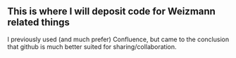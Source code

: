 ## This is where I will deposit code for Weizmann related things
I previously used (and much prefer) Confluence, but came to the conclusion that github is much better suited for sharing/collaboration.

